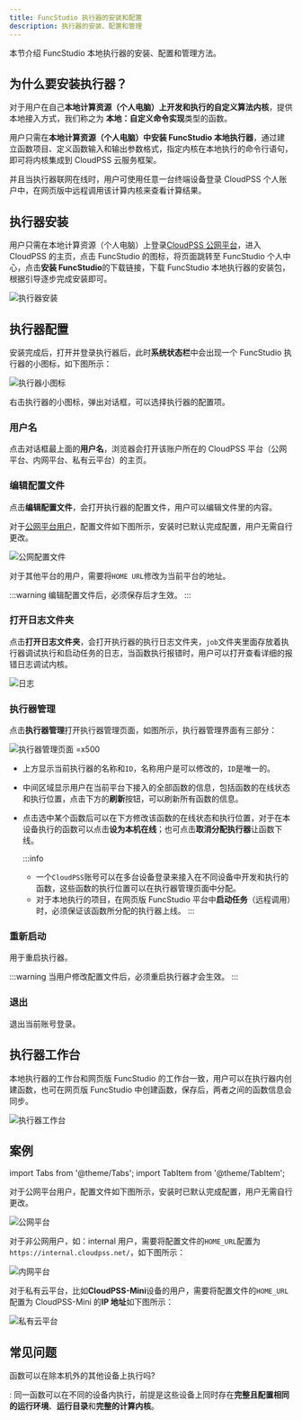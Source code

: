 ```yaml
---
title: FuncStudio 执行器的安装和配置
description: 执行器的安装、配置和管理
---
```

本节介绍 FuncStudio 本地执行器的安装、配置和管理方法。

## 为什么要安装执行器？

对于用户在自己**本地计算资源（个人电脑）上开发和执行的自定义算法内核**，提供本地接入方式，我们称之为 **本地：自定义命令实现**类型的函数。

用户只需在**本地计算资源（个人电脑）中安装 FuncStudio 本地执行器**，通过建立函数项目、定义函数输入和输出参数格式，指定内核在本地执行的命令行语句，即可将内核集成到 CloudPSS 云服务框架。

并且当执行器联网在线时，用户可使用任意一台终端设备登录 CloudPSS 个人账户中，在网页版中远程调用该计算内核来查看计算结果。

## 执行器安装

用户只需在本地计算资源（个人电脑）上登录[CloudPSS 公网平台](https://cloudpss.net/)，进入 CloudPSS 的主页，点击 FuncStudio 的图标，将页面跳转至 FuncStudio 个人中心，点击**安装 FuncStudio**的下载链接，下载 FuncStudio 本地执行器的安装包，根据引导逐步完成安装即可。

![执行器安装](./1.png)

## 执行器配置

安装完成后，打开并登录执行器后，此时**系统状态栏**中会出现一个 FuncStudio 执行器的小图标，如下图所示：

![执行器小图标](./2.png)

右击执行器的小图标，弹出对话框，可以选择执行器的配置项。

### 用户名

点击对话框最上面的**用户名**，浏览器会打开该账户所在的 CloudPSS 平台（公网平台、内网平台、私有云平台）的主页。

### 编辑配置文件

点击**编辑配置文件**，会打开执行器的配置文件，用户可以编辑文件里的内容。

对于[公网平台用户](https://cloudpss.net/)，配置文件如下图所示，安装时已默认完成配置，用户无需自行更改。

![公网配置文件](./4.png)

对于其他平台的用户，需要将`HOME URL`修改为当前平台的地址。

:::warning
编辑配置文件后，必须保存后才生效。
:::

### 打开日志文件夹

点击**打开日志文件夹**，会打开执行器的执行日志文件夹，`job`文件夹里面存放着执行器调试执行和启动任务的日志，当函数执行报错时，用户可以打开查看详细的报错日志调试内核。

![日志](./5.png)

### 执行器管理

点击**执行器管理**打开执行器管理页面，如图所示，执行器管理界面有三部分：

![执行器管理页面 =x500](./6.png)

- 上方显示当前执行器的名称和`ID`，名称用户是可以修改的，`ID`是唯一的。

- 中间区域显示用户在当前平台下接入的全部函数的信息，包括函数的在线状态和执行位置，点击下方的**刷新**按钮，可以刷新所有函数的信息。

- 点击选中某个函数后可以在下方修改该函数的在线状态和执行位置，对于在本设备执行的函数可以点击**设为本机在线**；也可点击**取消分配执行器**让函数下线。

  :::info
  - 一个`CloudPSS`账号可以在多台设备登录来接入在不同设备中开发和执行的函数，这些函数的执行位置可以在执行器管理页面中分配。
  - 对于本地执行的项目，在网页版 FuncStudio 平台中**启动任务**（远程调用）时，必须保证该函数所分配的执行器上线。
  :::

### 重新启动

用于重启执行器。

:::warning
当用户修改配置文件后，必须重启执行器才会生效。
:::

### 退出

退出当前账号登录。

## 执行器工作台

本地执行器的工作台和网页版 FuncStudio 的工作台一致，用户可以在执行器内创建函数，也可在网页版 FuncStudio 中创建函数，保存后，两者之间的函数信息会同步。

![执行器工作台](./3.png)

## 案例

import Tabs from '@theme/Tabs';
import TabItem from '@theme/TabItem';

<Tabs>
<TabItem value="js" label="公网平台执行器地址配置">

对于公网平台用户，配置文件如下图所示，安装时已默认完成配置，用户无需自行更改。

![公网平台](./7-1.png)

</TabItem>
<TabItem value="python" label="内网平台执行器地址配置">

对于非公网用户，如：internal 用户，需要将配置文件的`HOME_URL`配置为`https://internal.cloudpss.net/`，如下图所示：

![内网平台](./7-2.png)

</TabItem>
<TabItem value="java" label="私有云平台执行器地址配置">

对于私有云平台，比如**CloudPSS-Mini**设备的用户，需要将配置文件的`HOME_URL`配置为 CloudPSS-Mini 的**IP 地址**如下图所示：

![私有云平台](./7-3.png)

</TabItem>
</Tabs>


## 常见问题

函数可以在除本机外的其他设备上执行吗?

:    同一函数可以在不同的设备内执行，前提是这些设备上同时存在**完整且配置相同的运行环境**、**运行目录**和**完整的计算内核**。